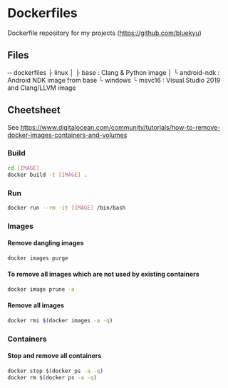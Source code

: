 # Dockerfiles

Dockerfile repository for my projects (https://github.com/bluekyu)



## Files
─ dockerfiles
  ├ linux
  │  ├ base         : Clang & Python image
  │  └ android-ndk  : Android NDK image from base
  └ windows
     └ msvc16       : Visual Studio 2019 and Clang/LLVM image



## Cheetsheet
See https://www.digitalocean.com/community/tutorials/how-to-remove-docker-images-containers-and-volumes

### Build
```sh
cd [IMAGE]
docker build -t [IMAGE] .
```

### Run
```sh
docker run --rm -it [IMAGE] /bin/bash
```

### Images
#### Remove dangling images
```sh
docker images purge
```

#### To remove all images which are not used by existing containers
```sh
docker image prune -a
```

#### Remove all images
```sh
docker rmi $(docker images -a -q)
```

### Containers
#### Stop and remove all containers
```sh
docker stop $(docker ps -a -q)
docker rm $(docker ps -a -q)
```
